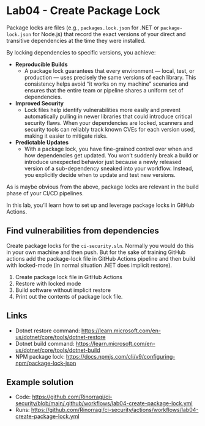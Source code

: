 # Lab04 - Create Package Lock

Package locks are files (e.g., `packages.lock.json` for .NET or `package-lock.json` for Node.js) that record the exact versions of your direct and transitive dependencies at the time they were installed.

By locking dependencies to specific versions, you achieve:

- **Reproducible Builds**
  - A package lock guarantees that every environment — local, test, or production — uses precisely the same versions of each library. This consistency helps avoid “it works on my machine” scenarios and ensures that the entire team or pipeline shares a uniform set of dependencies.
- **Improved Security**
  - Lock files help identify vulnerabilities more easily and prevent automatically pulling in newer libraries that could introduce critical security flaws. When your dependencies are locked, scanners and security tools can reliably track known CVEs for each version used, making it easier to mitigate risks.
- **Predictable Updates**
  - With a package lock, you have fine-grained control over when and how dependencies get updated. You won’t suddenly break a build or introduce unexpected behavior just because a newly released version of a sub-dependency sneaked into your workflow. Instead, you explicitly decide when to update and test new versions.

As is maybe obvious from the above, package locks are relevant in the build phase of your CI/CD pipelines.

In this lab, you’ll learn how to set up and leverage package locks in GitHub Actions.

## Find vulnerabilities from dependencies

Create package locks for the `ci-security.sln`. Normally you would do this in your own machine and then push. But for the sake of training GitHub actions add the package-lock file in GitHub Actions pipeline and then build with locked-mode (in normal situation .NET does implicit restore).

1. Create package lock file in GitHub Actions
1. Restore with locked mode
1. Build software without implicit restore
1. Print out the contents of package lock file.

## Links

- Dotnet restore command: <https://learn.microsoft.com/en-us/dotnet/core/tools/dotnet-restore>
- Dotnet build command: <https://learn.microsoft.com/en-us/dotnet/core/tools/dotnet-build>
- NPM package lock: <https://docs.npmjs.com/cli/v9/configuring-npm/package-lock-json>

## Example solution

- Code: <https://github.com/Rinorragi/ci-security/blob/main/.github/workflows/lab04-create-package-lock.yml>
- Runs: <https://github.com/Rinorragi/ci-security/actions/workflows/lab04-create-package-lock.yml>
